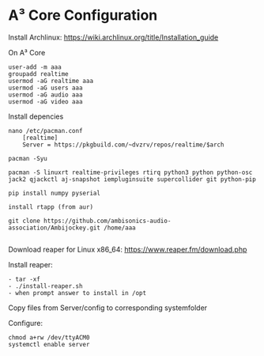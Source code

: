 # A³ Core Configuration
Install Archlinux:
https://wiki.archlinux.org/title/Installation_guide

On A³ Core
``` 
user-add -m aaa
groupadd realtime
usermod -aG realtime aaa
usermod -aG users aaa
usermod -aG audio aaa
usermod -aG video aaa

``` 

Install depencies
```
nano /etc/pacman.conf
	[realtime]
	Server = https://pkgbuild.com/~dvzrv/repos/realtime/$arch

pacman -Syu

pacman -S linuxrt realtime-privileges rtirq python3 python python-osc jack2 qjackctl aj-snapshot iempluginsuite supercollider git python-pip

pip install numpy pyserial

install rtapp (from aur)

git clone https://github.com/ambisonics-audio-association/Ambijockey.git /home/aaa


```

Download reaper for Linux x86_64:
https://www.reaper.fm/download.php

Install reaper:
```
- tar -xf 
- ./install-reaper.sh 
- when prompt answer to install in /opt
```

Copy files from Server/config to corresponding systemfolder

Configure:
```
chmod a+rw /dev/ttyACM0
systemctl enable server
```

